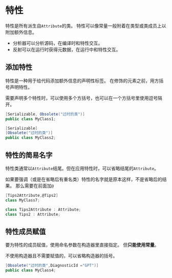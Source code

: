 ﻿# 特性

特性是所有派生自`Attribute`的类。
特性可以像常量一般附着在类型或类成员上以附加额外信息。

- 分析器可以分析源码，在编译时和特性交互。
- 反射可以在运行时获得元数据，在运行中和特性交互。

## 添加特性

特性是一种用于给代码添加额外信息的声明性标签。
在修饰的元素之前，用方括号声明特性。

需要声明多个特性时，可以使用多个方括号，也可以在一个方括号里使用逗号隔开。

```csharp
[Serializable, Obsolete("过时的类")]
public class MyClass1;

[Serializable]
[Obsolete("过时的类")]
public class MyClass2;
```

## 特性的简易名字

特性类通常以`Attribute`结尾。但在应用特性时，可以省略结尾的`Attribute`。

如果要强调（或是在省略后有重名类）特性的名字就是原本这样，不是省略后的结果。
那么需要在前面加`@`

```csharp
[Tips2Attribute,@Tips2]
class MyClass7;

class Tips2Attribute : Attribute;
class Tips2 : Attribute;
```

## 特性成员赋值

要为特性的成员赋值，使用命名参数在构造器里直接指定。
但**只能使用常量**。

不使用构造器且不需要赋值的，可以省略构造器的括号。

```csharp
[Obsolete("过时的类",DiagnosticId ="GPT")]
public class MyClass4;

```